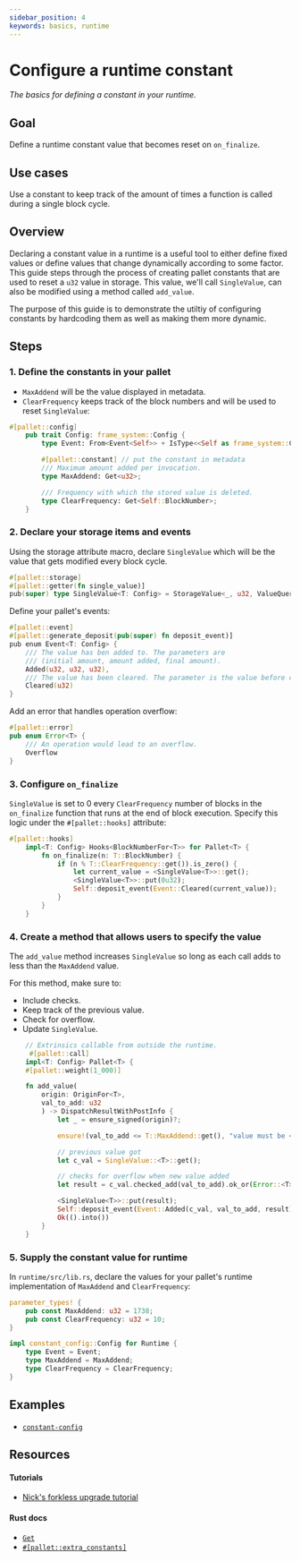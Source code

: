 ```yaml
---
sidebar_position: 4
keywords: basics, runtime
---
```


# Configure a runtime constant

_The basics for defining a constant in your runtime._

## Goal

Define a runtime constant value that becomes reset on `on_finalize`.

## Use cases

Use a constant to keep track of the amount of times a function is called during a single block cycle.

## Overview

Declaring a constant value in a runtime is a useful tool to either define fixed values or define values that change dynamically
according to some factor. This guide steps through the process of creating pallet constants that are used to reset a `u32`
value in storage. This value, we'll call `SingleValue`, can also be modified using a method called `add_value`.

The purpose of this guide is to demonstrate the utiltiy of configuring constants by hardcoding them as well as making them more
dynamic.

## Steps

### 1. Define the constants in your pallet

- `MaxAddend` will be the value displayed in metadata.
- `ClearFrequency` keeps track of the block numbers and will
  be used to reset `SingleValue`:

```rust
#[pallet::config]
	pub trait Config: frame_system::Config {
        type Event: From<Event<Self>> + IsType<<Self as frame_system::Config>::Event>;

		#[pallet::constant] // put the constant in metadata
        /// Maximum amount added per invocation.
        type MaxAddend: Get<u32>;

        /// Frequency with which the stored value is deleted.
        type ClearFrequency: Get<Self::BlockNumber>;
	}
```

### 2. Declare your storage items and events

Using the storage attribute macro, declare `SingleValue` which will be the value that gets modified every block cycle.

```rust
#[pallet::storage]
#[pallet::getter(fn single_value)]
pub(super) type SingleValue<T: Config> = StorageValue<_, u32, ValueQuery>;
```

Define your pallet's events:

```rust
#[pallet::event]
#[pallet::generate_deposit(pub(super) fn deposit_event)]
pub enum Event<T: Config> {
    /// The value has ben added to. The parameters are
    /// (initial amount, amount added, final amount).
    Added(u32, u32, u32),
    /// The value has been cleared. The parameter is the value before clearing.
    Cleared(u32)
}
```

Add an error that handles operation overflow:

```rust
#[pallet::error]
pub enum Error<T> {
	/// An operation would lead to an overflow.
	Overflow
}
```

### 3. Configure `on_finalize`

`SingleValue` is set to 0 every `ClearFrequency` number of blocks in the `on_finalize` function that
runs at the end of block execution. Specify this logic under the `#[pallet::hooks]` attribute:

```rust
#[pallet::hooks]
    impl<T: Config> Hooks<BlockNumberFor<T>> for Pallet<T> {
        fn on_finalize(n: T::BlockNumber) {
            if (n % T::ClearFrequency::get()).is_zero() {
                let current_value = <SingleValue<T>>::get();
            	<SingleValue<T>>::put(0u32);
                Self::deposit_event(Event::Cleared(current_value));
            }
        }
	}
```

### 4. Create a method that allows users to specify the value

The `add_value` method increases `SingleValue` so long as each call adds to less than the `MaxAddend` value.

For this method, make sure to:

- Include checks.
- Keep track of the previous value.
- Check for overflow.
- Update `SingleValue`.

```rust
    // Extrinsics callable from outside the runtime.
	 #[pallet::call]
    impl<T: Config> Pallet<T> {
    #[pallet::weight(1_000)]

    fn add_value(
        origin: OriginFor<T>,
        val_to_add: u32
        ) -> DispatchResultWithPostInfo {
            let _ = ensure_signed(origin)?;

            ensure!(val_to_add <= T::MaxAddend::get(), "value must be <= maximum add amount constant");

            // previous value got
           	let c_val = SingleValue::<T>::get();

            // checks for overflow when new value added
            let result = c_val.checked_add(val_to_add).ok_or(Error::<T>::Overflow)?;

            <SingleValue<T>>::put(result);
            Self::deposit_event(Event::Added(c_val, val_to_add, result));
            Ok(().into())
        }
	}
```

### 5. Supply the constant value for runtime

In `runtime/src/lib.rs`, declare the values for your pallet's runtime implementation of `MaxAddend` and `ClearFrequency`:

```rust
parameter_types! {
    pub const MaxAddend: u32 = 1738;
    pub const ClearFrequency: u32 = 10;
}

impl constant_config::Config for Runtime {
    type Event = Event;
    type MaxAddend = MaxAddend;
    type ClearFrequency = ClearFrequency;
}
```

## Examples

- [`constant-config`](https://github.com/substrate-developer-hub/substrate-how-to-guides/blob/main/example-code/template-node/pallets/configurable-constant/src/lib.rs#L1)

## Resources

#### Tutorials

- [Nick's forkless upgrade tutorial](https://substrate.dev/docs/en/tutorials/forkless-upgrade/)

#### Rust docs

- [`Get`][get-trait-rustdocs]
- [`#[pallet::extra_constants]`][extra-constants-rustdocs]

[get-trait-rustdocs]: https://substrate.dev/rustdocs/latest/frame_support/traits/trait.Get.html
[extra-constants-rustdocs]: https://crates.parity.io/frame_support/attr.pallet.html#extra-constants-palletextra_constants-optional
